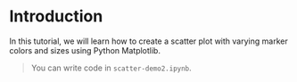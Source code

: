 # Introduction

In this tutorial, we will learn how to create a scatter plot with varying marker colors and sizes using Python Matplotlib.

> You can write code in `scatter-demo2.ipynb`.
